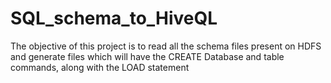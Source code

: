 # SQL_schema_to_HiveQL
The objective of this project is to read all the schema files present on HDFS and generate files which will have the CREATE Database and table commands, along with the LOAD statement
